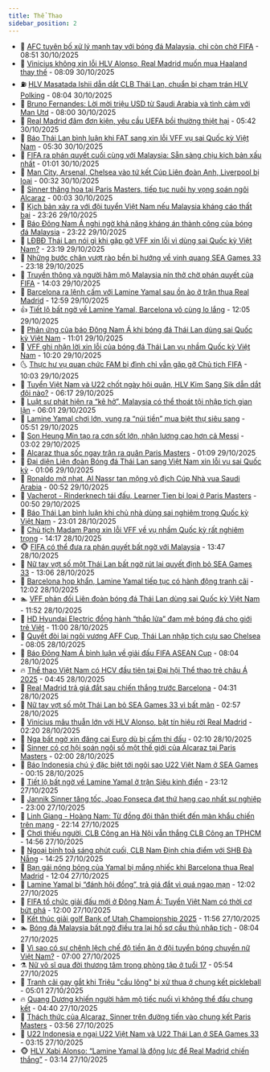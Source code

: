 ```yaml
---
title: Thể Thao
sidebar_position: 2
---
```


<!-- dantri-the-thao:START -->
- 🎡 [AFC tuyên bố xử lý mạnh tay với bóng đá Malaysia, chỉ còn chờ FIFA](https://dantri.com.vn/the-thao/afc-tuyen-bo-xu-ly-manh-tay-voi-bong-da-malaysia-chi-con-cho-fifa-20251030154538574.htm) - 08:51 30/10/2025
- 💯 [Vinicius không xin lỗi HLV Alonso, Real Madrid muốn mua Haaland thay thế](https://dantri.com.vn/the-thao/vinicius-khong-xin-loi-hlv-alonso-real-madrid-muon-mua-haaland-thay-the-20251030131157085.htm) - 08:09 30/10/2025
- ⛽️ [HLV Masatada Ishii dẫn dắt CLB Thái Lan, chuẩn bị chạm trán HLV Polking](https://dantri.com.vn/the-thao/hlv-masatada-ishii-dan-dat-clb-thai-lan-chuan-bi-cham-tran-hlv-polking-20251030135901398.htm) - 08:04 30/10/2025
- 💃 [Bruno Fernandes: Lời mời triệu USD từ Saudi Arabia và tình cảm với Man Utd](https://dantri.com.vn/the-thao/bruno-fernandes-loi-moi-trieu-usd-tu-saudi-arabia-va-tinh-cam-voi-man-utd-20251030053512323.htm) - 08:00 30/10/2025
- 🌈 [Real Madrid đâm đơn kiện, yêu cầu UEFA bồi thường thiệt hại](https://dantri.com.vn/the-thao/real-madrid-dam-don-kien-yeu-cau-uefa-boi-thuong-thiet-hai-20251030124203372.htm) - 05:42 30/10/2025
- 🦅 [Báo Thái Lan bình luận khi FAT sang xin lỗi VFF vụ sai Quốc kỳ Việt Nam](https://dantri.com.vn/the-thao/bao-thai-lan-binh-luan-khi-fat-sang-xin-loi-vff-vu-sai-quoc-ky-viet-nam-20251030121607443.htm) - 05:30 30/10/2025
- 🌝 [FIFA ra phán quyết cuối cùng với Malaysia: Sẵn sàng chịu kịch bản xấu nhất](https://dantri.com.vn/the-thao/fifa-ra-phan-quyet-cuoi-cung-voi-malaysia-san-sang-chiu-kich-ban-xau-nhat-20251030004616767.htm) - 01:01 30/10/2025
- 🚀 [Man City, Arsenal, Chelsea vào tứ kết Cúp Liên đoàn Anh, Liverpool bị loại](https://dantri.com.vn/the-thao/man-city-arsenal-chelsea-vao-tu-ket-cup-lien-doan-anh-liverpool-bi-loai-20251030073131858.htm) - 00:32 30/10/2025
- 🎉 [Sinner thăng hoa tại Paris Masters, tiếp tục nuôi hy vọng soán ngôi Alcaraz](https://dantri.com.vn/the-thao/sinner-thang-hoa-tai-paris-masters-tiep-tuc-nuoi-hy-vong-soan-ngoi-alcaraz-20251030070344295.htm) - 00:03 30/10/2025
- 📝 [Kịch bản xảy ra với đội tuyển Việt Nam nếu Malaysia kháng cáo thất bại](https://dantri.com.vn/the-thao/kich-ban-xay-ra-voi-doi-tuyen-viet-nam-neu-malaysia-khang-cao-that-bai-20251030000924992.htm) - 23:26 29/10/2025
- 🦄 [Báo Đông Nam Á nghi ngờ khả năng kháng án thành công của bóng đá Malaysia](https://dantri.com.vn/the-thao/bao-dong-nam-a-nghi-ngo-kha-nang-khang-an-thanh-cong-cua-bong-da-malaysia-20251029225339602.htm) - 23:22 29/10/2025
- 🎉 [LĐBĐ Thái Lan nói gì khi gặp gỡ VFF xin lỗi vì dùng sai Quốc kỳ Việt Nam?](https://dantri.com.vn/the-thao/ldbd-thai-lan-noi-gi-khi-gap-go-vff-xin-loi-vi-dung-sai-quoc-ky-viet-nam-20251030002006291.htm) - 23:19 29/10/2025
- 💼 [Những bước chân vượt rào bền bỉ hướng về vinh quang SEA Games 33](https://dantri.com.vn/the-thao/nhung-buoc-chan-vuot-rao-ben-bi-huong-ve-vinh-quang-sea-games-33-20251029205102456.htm) - 23:18 29/10/2025
- 🤡 [Truyền thông và người hâm mộ Malaysia nín thở chờ phán quyết của FIFA](https://dantri.com.vn/the-thao/truyen-thong-va-nguoi-ham-mo-malaysia-nin-tho-cho-phan-quyet-cua-fifa-20251029205814672.htm) - 14:03 29/10/2025
- 🦆 [Barcelona ra lệnh cấm với Lamine Yamal sau ồn ào ở trận thua Real Madrid](https://dantri.com.vn/the-thao/barcelona-ra-lenh-cam-voi-lamine-yamal-sau-on-ao-o-tran-thua-real-madrid-20251029180241560.htm) - 12:59 29/10/2025
- 👍 [Tiết lộ bất ngờ về Lamine Yamal, Barcelona vô cùng lo lắng](https://dantri.com.vn/the-thao/tiet-lo-bat-ngo-ve-lamine-yamal-barcelona-vo-cung-lo-lang-20251029190510677.htm) - 12:05 29/10/2025
- 💼 [Phản ứng của báo Đông Nam Á khi bóng đá Thái Lan dùng sai Quốc kỳ Việt Nam](https://dantri.com.vn/the-thao/phan-ung-cua-bao-dong-nam-a-khi-bong-da-thai-lan-dung-sai-quoc-ky-viet-nam-20251029161001315.htm) - 11:01 29/10/2025
- 🦒 [VFF ghi nhận lời xin lỗi của bóng đá Thái Lan vụ nhầm Quốc kỳ Việt Nam](https://dantri.com.vn/the-thao/vff-ghi-nhan-loi-xin-loi-cua-bong-da-thai-lan-vu-nham-quoc-ky-viet-nam-20251029172216277.htm) - 10:20 29/10/2025
- 🌜 [Thực hư vụ quan chức FAM bị đình chỉ vẫn gặp gỡ Chủ tịch FIFA](https://dantri.com.vn/the-thao/thuc-hu-vu-quan-chuc-fam-bi-dinh-chi-van-gap-go-chu-tich-fifa-20251029165703548.htm) - 10:03 29/10/2025
- 🦆 [Tuyển Việt Nam và U22 chốt ngày hội quân, HLV Kim Sang Sik dẫn dắt đội nào?](https://dantri.com.vn/the-thao/tuyen-viet-nam-va-u22-chot-ngay-hoi-quan-hlv-kim-sang-sik-dan-dat-doi-nao-20251029131653962.htm) - 06:17 29/10/2025
- 💪 [Luật sư phát hiện ra “kẽ hở”, Malaysia có thể thoát tội nhập tịch gian lận](https://dantri.com.vn/the-thao/luat-su-phat-hien-ra-ke-ho-malaysia-co-the-thoat-toi-nhap-tich-gian-lan-20251029122102129.htm) - 06:01 29/10/2025
- 🧠 [Lamine Yamal chơi lớn, vung ra “núi tiền” mua biệt thự siêu sang](https://dantri.com.vn/the-thao/lamine-yamal-choi-lon-vung-ra-nui-tien-mua-biet-thu-sieu-sang-20251029125055492.htm) - 05:51 29/10/2025
- 🦄 [Son Heung Min tạo ra cơn sốt lớn, nhận lương cao hơn cả Messi](https://dantri.com.vn/the-thao/son-heung-min-tao-ra-con-sot-lon-nhan-luong-cao-hon-ca-messi-20251029094950222.htm) - 03:02 29/10/2025
- 🥸 [Alcaraz thua sốc ngay trận ra quân Paris Masters](https://dantri.com.vn/the-thao/alcaraz-thua-soc-ngay-tran-ra-quan-paris-masters-20251029080933052.htm) - 01:09 29/10/2025
- 🤠 [Đại diện Liên đoàn Bóng đá Thái Lan sang Việt Nam xin lỗi vụ sai Quốc kỳ](https://dantri.com.vn/the-thao/dai-dien-lien-doan-bong-da-thai-lan-sang-viet-nam-xin-loi-vu-sai-quoc-ky-20251029085556471.htm) - 01:06 29/10/2025
- 👺 [Ronaldo mờ nhạt, Al Nassr tan mộng vô địch Cúp Nhà vua Saudi Arabia](https://dantri.com.vn/the-thao/ronaldo-mo-nhat-al-nassr-tan-mong-vo-dich-cup-nha-vua-saudi-arabia-20251029075214235.htm) - 00:52 29/10/2025
- 📝 [Vacherot - Rinderknech tái đấu, Learner Tien bị loại ở Paris Masters](https://dantri.com.vn/the-thao/vacherot-rinderknech-tai-dau-learner-tien-bi-loai-o-paris-masters-20251029090749496.htm) - 00:50 29/10/2025
- 🦆 [Báo Thái Lan bình luận khi chủ nhà dùng sai nghiêm trọng Quốc kỳ Việt Nam](https://dantri.com.vn/the-thao/bao-thai-lan-binh-luan-khi-chu-nha-dung-sai-nghiem-trong-quoc-ky-viet-nam-20251028224631023.htm) - 23:01 28/10/2025
- 🥳 [Chủ tịch Madam Pang xin lỗi VFF về vụ nhầm Quốc kỳ rất nghiêm trọng](https://dantri.com.vn/the-thao/chu-tich-madam-pang-xin-loi-vff-ve-vu-nham-quoc-ky-rat-nghiem-trong-20251028212627519.htm) - 14:17 28/10/2025
- 🐵 [FIFA có thể đưa ra phán quyết bất ngờ với Malaysia](https://dantri.com.vn/the-thao/fifa-co-the-dua-ra-phan-quyet-bat-ngo-voi-malaysia-20251028194728925.htm) - 13:47 28/10/2025
- 🤩 [Nữ tay vợt số một Thái Lan bất ngờ rút lại quyết định bỏ SEA Games 33](https://dantri.com.vn/the-thao/nu-tay-vot-so-mot-thai-lan-bat-ngo-rut-lai-quyet-dinh-bo-sea-games-33-20251028194422182.htm) - 13:06 28/10/2025
- 🤠 [Barcelona họp khẩn, Lamine Yamal tiếp tục có hành động tranh cãi](https://dantri.com.vn/the-thao/barcelona-hop-khan-lamine-yamal-tiep-tuc-co-hanh-dong-tranh-cai-20251028184324108.htm) - 12:02 28/10/2025
- 🏊 [VFF phản đối Liên đoàn bóng đá Thái Lan dùng sai Quốc kỳ Việt Nam](https://dantri.com.vn/the-thao/vff-phan-doi-lien-doan-bong-da-thai-lan-dung-sai-quoc-ky-viet-nam-20251028185707875.htm) - 11:52 28/10/2025
- 🗽 [HD Hyundai Electric đồng hành “thắp lửa” đam mê bóng đá cho giới trẻ Việt](https://dantri.com.vn/the-thao/hd-hyundai-electric-dong-hanh-thap-lua-dam-me-bong-da-cho-gioi-tre-viet-20251028173543442.htm) - 11:00 28/10/2025
- 🚀 [Quyết đòi lại ngôi vương AFF Cup, Thái Lan nhập tịch cựu sao Chelsea](https://dantri.com.vn/the-thao/quyet-doi-lai-ngoi-vuong-aff-cup-thai-lan-nhap-tich-cuu-sao-chelsea-20251028141812064.htm) - 08:05 28/10/2025
- 🎉 [Báo Đông Nam Á bình luận về giải đấu FIFA ASEAN Cup](https://dantri.com.vn/the-thao/bao-dong-nam-a-binh-luan-ve-giai-dau-fifa-asean-cup-20251028150148509.htm) - 08:04 28/10/2025
- 🔥 [Thể thao Việt Nam có HCV đầu tiên tại Đại hội Thể thao trẻ châu Á 2025](https://dantri.com.vn/the-thao/the-thao-viet-nam-co-hcv-dau-tien-tai-dai-hoi-the-thao-tre-chau-a-2025-20251028113857413.htm) - 04:45 28/10/2025
- 🎉 [Real Madrid trả giá đắt sau chiến thắng trước Barcelona](https://dantri.com.vn/the-thao/real-madrid-tra-gia-dat-sau-chien-thang-truoc-barcelona-20251028111502053.htm) - 04:31 28/10/2025
- 🎡 [Nữ tay vợt số một Thái Lan bỏ SEA Games 33 vì bất mãn](https://dantri.com.vn/the-thao/nu-tay-vot-so-mot-thai-lan-bo-sea-games-33-vi-bat-man-20251028094702029.htm) - 02:57 28/10/2025
- 🐻 [Vinicius mâu thuẫn lớn với HLV Alonso, bật tín hiệu rời Real Madrid](https://dantri.com.vn/the-thao/vinicius-mau-thuan-lon-voi-hlv-alonso-bat-tin-hieu-roi-real-madrid-20251028090103783.htm) - 02:20 28/10/2025
- 🌊 [Nga bất ngờ xin đăng cai Euro dù bị cấm thi đấu](https://dantri.com.vn/the-thao/nga-bat-ngo-xin-dang-cai-euro-du-bi-cam-thi-dau-20251028091011000.htm) - 02:10 28/10/2025
- 💃 [Sinner có cơ hội soán ngôi số một thế giới của Alcaraz tại Paris Masters](https://dantri.com.vn/the-thao/sinner-co-co-hoi-soan-ngoi-so-mot-the-gioi-cua-alcaraz-tai-paris-masters-20251028085445373.htm) - 02:00 28/10/2025
- 🤔 [Báo Indonesia chú ý đặc biệt tới ngôi sao U22 Việt Nam ở SEA Games](https://dantri.com.vn/the-thao/bao-indonesia-chu-y-dac-biet-toi-ngoi-sao-u22-viet-nam-o-sea-games-20251027232119002.htm) - 00:15 28/10/2025
- 🤭 [Tiết lộ bất ngờ về Lamine Yamal ở trận Siêu kinh điển](https://dantri.com.vn/the-thao/tiet-lo-bat-ngo-ve-lamine-yamal-o-tran-sieu-kinh-dien-20251027234959656.htm) - 23:12 27/10/2025
- 👹 [Jannik Sinner tăng tốc, Joao Fonseca đạt thứ hạng cao nhất sự nghiệp](https://dantri.com.vn/the-thao/jannik-sinner-tang-toc-joao-fonseca-dat-thu-hang-cao-nhat-su-nghiep-20251028085443920.htm) - 23:00 27/10/2025
- 🗽 [Linh Giang - Hoàng Nam: Từ đồng đội thân thiết đến màn khẩu chiến trên mạng](https://dantri.com.vn/the-thao/linh-giang-hoang-nam-tu-dong-doi-than-thiet-den-man-khau-chien-tren-mang-20251027213108595.htm) - 22:14 27/10/2025
- 🥳 [Chơi thiếu người, CLB Công an Hà Nội vẫn thắng CLB Công an TPHCM](https://dantri.com.vn/the-thao/choi-thieu-nguoi-clb-cong-an-ha-noi-van-thang-clb-cong-an-tphcm-20251027214124774.htm) - 14:56 27/10/2025
- 💃 [Ngoại binh toả sáng phút cuối, CLB Nam Định chia điểm với SHB Đà Nẵng](https://dantri.com.vn/the-thao/ngoai-binh-toa-sang-phut-cuoi-clb-nam-dinh-chia-diem-voi-shb-da-nang-20251027205220560.htm) - 14:25 27/10/2025
- 🧰 [Bạn gái nóng bỏng của Yamal bị mắng nhiếc khi Barcelona thua Real Madrid](https://dantri.com.vn/the-thao/ban-gai-nong-bong-cua-yamal-bi-mang-nhiec-khi-barcelona-thua-real-madrid-20251027190422478.htm) - 12:04 27/10/2025
- 💪 [Lamine Yamal bị “đánh hội đồng”, trả giá đắt vì quá ngạo mạn](https://dantri.com.vn/the-thao/lamine-yamal-bi-danh-hoi-dong-tra-gia-dat-vi-qua-ngao-man-20251027112138208.htm) - 12:02 27/10/2025
- 🚀 [FIFA tổ chức giải đấu mới ở Đông Nam Á: Tuyển Việt Nam có thời cơ bứt phá](https://dantri.com.vn/the-thao/fifa-to-chuc-giai-dau-moi-o-dong-nam-a-tuyen-viet-nam-co-thoi-co-but-pha-20251027183631894.htm) - 12:00 27/10/2025
- 🤠 [Kết thúc giải golf Bank of Utah Championship 2025](https://dantri.com.vn/the-thao/ket-thuc-giai-golf-bank-of-utah-championship-2025-20251027153549994.htm) - 11:56 27/10/2025
- 🏊 [Bóng đá Malaysia bất ngờ điều tra lại hồ sơ cầu thủ nhập tịch](https://dantri.com.vn/the-thao/bong-da-malaysia-bat-ngo-dieu-tra-lai-ho-so-cau-thu-nhap-tich-20251027145601147.htm) - 08:04 27/10/2025
- 🦄 [Vì sao có sự chênh lệch chế độ tiền ăn ở đội tuyển bóng chuyền nữ Việt Nam?](https://dantri.com.vn/the-thao/vi-sao-co-su-chenh-lech-che-do-tien-an-o-doi-tuyen-bong-chuyen-nu-viet-nam-20251027145730671.htm) - 07:00 27/10/2025
- ⚗️ [Nữ võ sĩ qua đời thương tâm trong phòng tập ở tuổi 17](https://dantri.com.vn/the-thao/nu-vo-si-qua-doi-thuong-tam-trong-phong-tap-o-tuoi-17-20251027125431395.htm) - 05:54 27/10/2025
- 🥷 [Tranh cãi gay gắt khi Triệu &quot;cầu lông&quot; bị xử thua ở chung kết pickleball](https://dantri.com.vn/the-thao/tranh-cai-gay-gat-khi-trieu-cau-long-bi-xu-thua-o-chung-ket-pickleball-20251027115927448.htm) - 05:01 27/10/2025
- 🔥 [Quang Dương khiến người hâm mộ tiếc nuối vì không thể đấu chung kết](https://dantri.com.vn/the-thao/quang-duong-khien-nguoi-ham-mo-tiec-nuoi-vi-khong-the-dau-chung-ket-20251027113442825.htm) - 04:40 27/10/2025
- 🦅 [Thách thức của Alcaraz, Sinner trên đường tiến vào chung kết Paris Masters](https://dantri.com.vn/the-thao/thach-thuc-cua-alcaraz-sinner-tren-duong-tien-vao-chung-ket-paris-masters-20251027104851574.htm) - 03:56 27/10/2025
- 🌝 [U22 Indonesia e ngại U22 Việt Nam và U22 Thái Lan ở SEA Games 33](https://dantri.com.vn/the-thao/u22-indonesia-e-ngai-u22-viet-nam-va-u22-thai-lan-o-sea-games-33-20251027101453890.htm) - 03:15 27/10/2025
- 🐵 [HLV Xabi Alonso: “Lamine Yamal là động lực để Real Madrid chiến thắng”](https://dantri.com.vn/the-thao/hlv-xabi-alonso-lamine-yamal-la-dong-luc-de-real-madrid-chien-thang-20251027100446678.htm) - 03:14 27/10/2025<!-- dantri-the-thao:END -->
